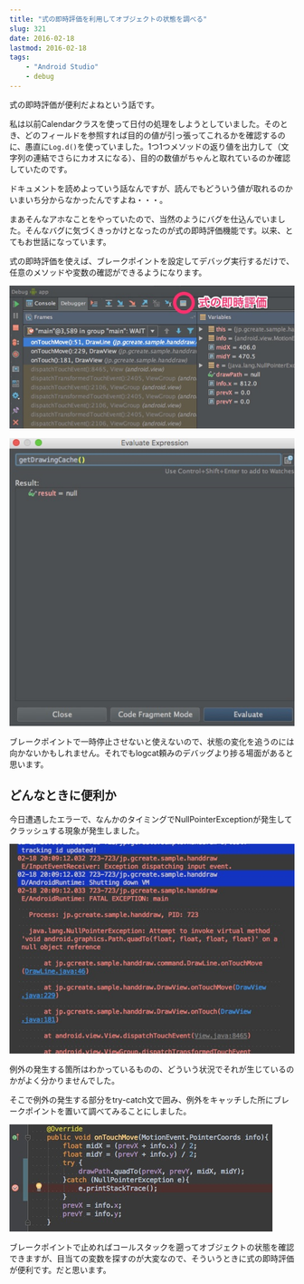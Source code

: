 ```yaml
---
title: "式の即時評価を利用してオブジェクトの状態を調べる"
slug: 321
date: 2016-02-18
lastmod: 2016-02-18
tags:
    - "Android Studio"
    - debug
---
```


式の即時評価が便利だよねという話です。

私は以前Calendarクラスを使って日付の処理をしようとしていました。そのとき、どのフィールドを参照すれば目的の値が引っ張ってこれるかを確認するのに、愚直に`Log.d()`を使っていました。1つ1つメソッドの返り値を出力して（文字列の連結でさらにカオスになる）、目的の数値がちゃんと取れているのか確認していたのです。

ドキュメントを読めよっていう話なんですが、読んでもどういう値が取れるのかいまいち分からなかったんですよね・・・。

まあそんなアホなことをやっていたので、当然のようにバグを仕込んでいました。そんなバグに気づくきっかけとなったのが式の即時評価機能です。以来、とてもお世話になっています。

式の即時評価を使えば、ブレークポイントを設定してデバッグ実行するだけで、任意のメソッドや変数の確認ができるようになります。

![式の即時評価](a16fb4146a60353d355983c3eaeca81d.jpg)

![メソッド呼び出しとその結果が確認できる](9ec591d81d7586df977c85e41dbc9a3f.jpg)

ブレークポイントで一時停止させないと使えないので、状態の変化を追うのには向かないかもしれません。それでもlogcat頼みのデバッグより捗る場面があると思います。


## どんなときに便利か


今日遭遇したエラーで、なんかのタイミングでNullPointerExceptionが発生してクラッシュする現象が発生しました。

![特定の状況で例外発生によるクラッシュ](21e212a9917983366194259f435a12fc.jpg)

例外の発生する箇所はわかっているものの、どういう状況でそれが生じているのかがよく分かりませんでした。

そこで例外の発生する部分をtry-catch文で囲み、例外をキャッチした所にブレークポイントを置いて調べてみることにしました。

![try-catchで止めてみる](449b587525c34a13ceb99480c5c2b69e.jpg)

ブレークポイントで止めればコールスタックを遡ってオブジェクトの状態を確認できますが、目当ての変数を探すのが大変なので、そういうときに式の即時評価が便利です。だと思います。


  